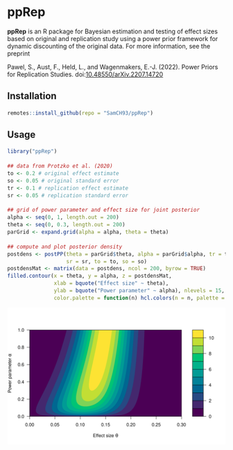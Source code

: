 # ppRep

**ppRep** is an R package for Bayesian estimation and testing of effect sizes
based on original and replication study using a power prior framework for
dynamic discounting of the original data. For more information, see the preprint

Pawel, S., Aust, F., Held, L., and Wagenmakers, E.-J. (2022). Power Priors for
  Replication Studies.
  doi:[10.48550/arXiv.2207.14720](https://doi.org/10.48550/arXiv.2207.14720)

## Installation

```r
remotes::install_github(repo = "SamCH93/ppRep")
```

## Usage

``` r
library("ppRep")

## data from Protzko et al. (2020)
to <- 0.2 # original effect estimate
so <- 0.05 # original standard error
tr <- 0.1 # replication effect estimate
sr <- 0.05 # replication standard error

## grid of power parameter and effect size for joint posterior
alpha <- seq(0, 1, length.out = 200)
theta <- seq(0, 0.3, length.out = 200)
parGrid <- expand.grid(alpha = alpha, theta = theta)

## compute and plot posterior density
postdens <- postPP(theta = parGrid$theta, alpha = parGrid$alpha, tr = tr,
                   sr = sr, to = to, so = so)
postdensMat <- matrix(data = postdens, ncol = 200, byrow = TRUE)
filled.contour(x = theta, y = alpha, z = postdensMat,
               xlab = bquote("Effect size" ~ theta),
               ylab = bquote("Power parameter" ~ alpha), nlevels = 15,
               color.palette = function(n) hcl.colors(n = n, palette = "viridis"))
```
![Plot of joint posterior distribution of power parameter and effect size.](posterior.png)
